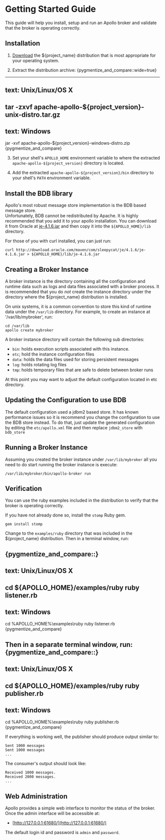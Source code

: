 <!--
  Licensed to the Apache Software Foundation (ASF) under one or more
  contributor license agreements.  See the NOTICE file distributed with
  this work for additional information regarding copyright ownership.
  The ASF licenses this file to You under the Apache License, Version 2.0
  (the "License"); you may not use this file except in compliance with
  the License.  You may obtain a copy of the License at
  
       http://www.apache.org/licenses/LICENSE-2.0
  
  Unless required by applicable law or agreed to in writing, software
  distributed under the License is distributed on an "AS IS" BASIS,
  WITHOUT WARRANTIES OR CONDITIONS OF ANY KIND, either express or implied.
  See the License for the specific language governing permissions and
  limitations under the License.
  Architecture
-->
# Getting Started Guide

This guide will help you install, setup and run an Apollo broker and validate
that the broker is operating correctly.

## Installation

1. [Download](../download.html) the ${project_name} distribution that is 
   most appropriate for your operating system.

2. Extract the distribution archive:
   {pygmentize_and_compare::wide=true}
-----------------------------
text: Unix/Linux/OS X
-----------------------------
tar -zxvf apache-apollo-${project_version}-unix-distro.tar.gz
-----------------------------
text: Windows
-----------------------------
jar -xvf apache-apollo-${project_version}-windows-distro.zip
{pygmentize_and_compare}

3. Set your shell's `APOLLO_HOME` environment variable to
   where the extracted `apache-apollo-${project_version}` directory 
   is located.
   
4. Add the extracted `apache-apollo-${project_version}/bin` directory
   to your shell's `PATH` environment variable.

## Install the BDB library

Apollo's most robust message store implementation is the BDB based message store.  
Unfortunately, BDB cannot be redistributed by Apache.  It is highly recommended
that you add it to your apollo installation. You can download it from Oracle at
[je-4.1.6.jar](http://download.oracle.com/maven/com/sleepycat/je/4.1.6/je-4.1.6.jar) and
then copy it into the `${APOLLO_HOME}/lib` directory.

For those of you with curl installed, you can just run:

    curl http://download.oracle.com/maven/com/sleepycat/je/4.1.6/je-4.1.6.jar > ${APOLLO_HOME}/lib/je-4.1.6.jar

## Creating a Broker Instance

A broker instance is the directory containing all the configuration and runtime
data such as logs and data files associated with a broker process.  It is recommended that
you do *not* create the instance directory under the directory where the ${project_name} 
distribution is installed.

On unix systems, it is a common convention to store this kind of runtime data under 
the `/var/lib` directory.  For example, to create an instance at '/var/lib/mybroker', run:

    cd /var/lib
    apollo create mybroker

A broker instance directory will contain the following sub directories:

 * `bin`: holds execution scripts associated with this instance.
 * `etc`; hold the instance configuration files
 * `data`: holds the data files used for storing persistent messages
 * `log`: holds rotating log files
 * `tmp`: holds temporary files that are safe to delete between broker runs

At this point you may want to adjust the default configuration located in
etc directory.

## Updating the Configuration to use BDB

The default configuration used a jdbm2 based store.  It has known performance issues so
it is recommend you change the configuration to use the BDB store instead.  To do that,
just update the generated configuration by editing the `etc/apollo.xml` file and then
replace `jdbm2_store` with `bdb_store`

## Running a Broker Instance

Assuming you created the broker instance under `/var/lib/mybroker` all you need
to do start running the broker instance is execute:

    /var/lib/mybroker/bin/apollo-broker run

## Verification

You can use the ruby examples included in the distribution to verify that the 
broker is operating correctly.

If you have not already done so, install the `stomp` Ruby gem.

    gem install stomp

Change to the `examples/ruby` directory that was included in the ${project_name} 
distribution.  Then in a terminal window, run:

{pygmentize_and_compare::}
-----------------------------
text: Unix/Linux/OS X
-----------------------------
cd ${APOLLO_HOME}/examples/ruby
ruby listener.rb
-----------------------------
text: Windows
-----------------------------
cd %APOLLO_HOME%\examples\ruby
ruby listener.rb
{pygmentize_and_compare}

Then in a separate terminal window, run:
{pygmentize_and_compare::}
-----------------------------
text: Unix/Linux/OS X
-----------------------------
cd ${APOLLO_HOME}/examples/ruby
ruby publisher.rb
-----------------------------
text: Windows
-----------------------------
cd %APOLLO_HOME%\examples\ruby
ruby publisher.rb
{pygmentize_and_compare}

If everything is working well, the publisher should produce output similar to:

    Sent 1000 messages
    Sent 1000 messages
    ...

The consumer's output should look like:
    
    Received 1000 messages.
    Received 2000 messages.
    ...

## Web Administration

Apollo provides a simple web interface to monitor the status of the broker.  Once
the admin interface will be accessible at:

* [http://127.0.0.1:61680/](http://127.0.0.1:61680/)

The default login id and password is `admin` and `password`.
